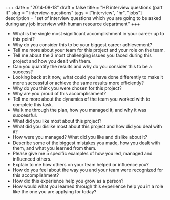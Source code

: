 +++
date = "2014-08-18"
draft = false
title = "HR interview questions (part I)"
slug = " interview-questions"
tags = ["interview", "hr", "jobs"]
description = "set of interview questions which you are going to be asked during any job interview with human resource department"
+++

* What is the single most significant accomplishment in your career up to this point?
* Why do you consider this to be your biggest career achievement?
* Tell me more about your team for this project and your role on the team.
* Tell me about the 3 most challenging issues you faced during this project and how you dealt with them.
* Can you quantify the results and why do you consider this to be a success?
* Looking back at it now, what could you have done differently to make it more successful or achieve the same results more efficiently?
* Why do you think you were chosen for this project?
* Why are you proud of this accomplishment?
* Tell me more about the dynamics of the team you worked with to complete this task.
* Walk me through the plan, how you managed it, and why it was successful.
* What did you like most about this project?
* What did you dislike most about this project and how did you deal with it?
* How were you managed? What did you like and dislike about it?
* Describe some of the biggest mistakes you made, how you dealt with them, and what you learned from them.
* Please give me 5 specific examples of how you led, managed and influenced others.
* Explain to me how others on your team helped or influence you?
* How do you feel about the way you and your team were recognized for this accomplishment?
* How did this experience help you grow as a person?
* How would what you learned through this experience help you in a role like the one you are applying for today?
